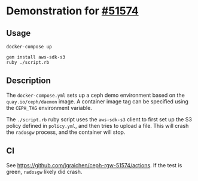 # Demonstration for [#51574](https://tracker.ceph.com/issues/51574)

## Usage

```
docker-compose up

gem install aws-sdk-s3
ruby ./script.rb
```

## Description

The `docker-compose.yml` sets up a ceph demo environment based on the `quay.io/ceph/daemon` image. A container image tag can be specified using the `CEPH_TAG` environment variable.

The `./script.rb` ruby script uses the `aws-sdk-s3` client to first set up the S3 policy defined in `policy.yml`, and then tries to upload a file. This will crash the `radosgw` process, and the container will stop.

## CI

See https://github.com/jgraichen/ceph-rgw-51574/actions. If the test is green, `radosgw` likely did crash.
